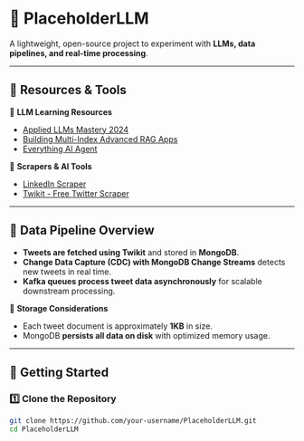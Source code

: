 # 📌 PlaceholderLLM

A lightweight, open-source project to experiment with **LLMs, data pipelines, and real-time processing**.

---

## **📌 Resources & Tools**
🔹 **LLM Learning Resources**
- [Applied LLMs Mastery 2024](https://areganti.notion.site/Applied-LLMs-Mastery-2024-562ddaa27791463e9a1286199325045c)
- [Building Multi-Index Advanced RAG Apps](https://medium.com/decodingml/build-multi-index-advanced-rag-apps-bd33d2f0ec5c)
- [Everything AI Agent](https://www.aiagenttoolkit.xyz/#llms)

🔹 **Scrapers & AI Tools**
- [LinkedIn Scraper](https://github.com/tomquirk/linkedin-api)
- [Twikit - Free Twitter Scraper](https://twikit.readthedocs.io/en/latest/twikit.html)

---

## **📌 Data Pipeline Overview**
- **Tweets are fetched using Twikit** and stored in **MongoDB**.
- **Change Data Capture (CDC) with MongoDB Change Streams** detects new tweets in real time.
- **Kafka queues process tweet data asynchronously** for scalable downstream processing.

🔹 **Storage Considerations**
- Each tweet document is approximately **1KB** in size.
- MongoDB **persists all data on disk** with optimized memory usage.

---

## **📌 Getting Started**
### **1️⃣ Clone the Repository**
```bash
git clone https://github.com/your-username/PlaceholderLLM.git
cd PlaceholderLLM
